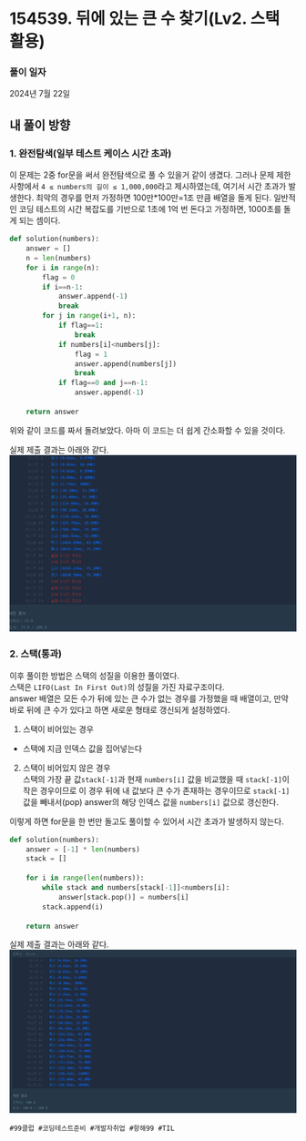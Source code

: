 # 154539. 뒤에 있는 큰 수 찾기(Lv2. 스택 활용)

### 풀이 일자

2024년 7월 22일

## 내 풀이 방향

### 1. 완전탐색(일부 테스트 케이스 시간 초과)

이 문제는 2중 for문을 써서 완전탐색으로 풀 수 있을거 같이 생겼다. 그러나 문제 제한사항에서 `4 ≤ numbers의 길이 ≤ 1,000,000`라고 제시하였는데, 여기서 시간 초과가 발생한다. 최악의 경우를 먼저 가정하면 100만\*100만=1조 만큼 배열을 돌게 된다. 일반적인 코딩 테스트의 시간 복잡도를 기반으로 1초에 1억 번 돈다고 가정하면, 1000초를 돌게 되는 셈이다.

```python
def solution(numbers):
    answer = []
    n = len(numbers)
    for i in range(n):
        flag = 0
        if i==n-1:
            answer.append(-1)
            break
        for j in range(i+1, n):
            if flag==1:
                break
            if numbers[i]<numbers[j]:
                flag = 1
                answer.append(numbers[j])
                break
            if flag==0 and j==n-1:
                answer.append(-1)

    return answer
```

위와 같이 코드를 짜서 돌려보았다. 아마 이 코드는 더 쉽게 간소화할 수 있을 것이다.

실제 제출 결과는 아래와 같다.
![완전탐색 풀이 시 - 시간 초과](/images/pg154539_1.png)

### 2. 스택(통과)

이후 풀이한 방법은 스택의 성질을 이용한 풀이였다.  
스택은 `LIFO(Last In First Out)`의 성질을 가진 자료구조이다.  
answer 배열은 모든 수가 뒤에 있는 큰 수가 없는 경우를 가정했을 때 배열이고, 만약 바로 뒤에 큰 수가 있다고 하면 새로운 형태로 갱신되게 설정하였다.

1. 스택이 비어있는 경우

- 스택에 지금 인덱스 값을 집어넣는다

2. 스택이 비어있지 않은 경우  
   스택의 가장 끝 값`stack[-1]`과 현재 `numbers[i]` 값을 비교했을 때 `stack[-1]`이 작은 경우이므로 이 경우 뒤에 내 값보다 큰 수가 존재하는 경우이므로 `stack[-1]` 값을 빼내서(pop) answer의 해당 인덱스 값을 `numbers[i]` 값으로 갱신한다.

이렇게 하면 for문을 한 번만 돌고도 풀이할 수 있어서 시간 초과가 발생하지 않는다.

```python
def solution(numbers):
    answer = [-1] * len(numbers)
    stack = []

    for i in range(len(numbers)):
        while stack and numbers[stack[-1]]<numbers[i]:
            answer[stack.pop()] = numbers[i]
        stack.append(i)

    return answer
```

실제 제출 결과는 아래와 같다.
![스택으로 풀이 시 - 통과](/images/pg154539_2.png)

```
#99클럽 #코딩테스트준비 #개발자취업 #항해99 #TIL
```
